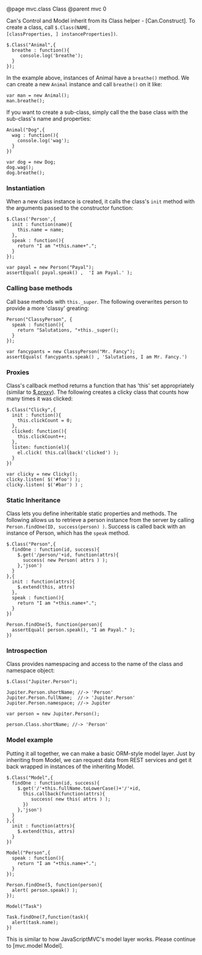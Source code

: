 @page mvc.class Class
@parent mvc 0

Can's Control and Model inherit from its Class helper - [Can.Construct]. To create a class, call <code>$.Class(NAME, [classProperties, ] instanceProperties])</code>. 

    $.Class("Animal",{
      breathe : function(){
         console.log('breathe'); 
      }
    });

In the example above, instances of Animal have a <code>breathe()</code> method. We can create a new <code>Animal</code> instance and call <code>breathe()</code> on it like:

    var man = new Animal();
    man.breathe();

If you want to create a sub-class, simply call the the base class with the sub-class's name and properties:

    Animal("Dog",{
      wag : function(){
        console.log('wag');
      }
    })

    var dog = new Dog;
    dog.wag();
    dog.breathe();

### Instantiation

When a new class instance is created, it calls the class's <code>init</code> method with the arguments passed to the constructor function:

    $.Class('Person',{
      init : function(name){
        this.name = name;
      },
      speak : function(){
        return "I am "+this.name+".";
      }
    });
    
    var payal = new Person("Payal");
    assertEqual( payal.speak() ,  'I am Payal.' );

### Calling base methods

Call base methods with <code>this._super</code>.  The following overwrites person
to provide a more 'classy' greating:

    Person("ClassyPerson", {
      speak : function(){
        return "Salutations, "+this._super();
      }
    });
    
    var fancypants = new ClassyPerson("Mr. Fancy");
    assertEquals( fancypants.speak() , 'Salutations, I am Mr. Fancy.')

### Proxies

Class's callback method returns a function that has 'this' set appropriately (similar to [$.proxy](http://api.jquery.com/jQuery.proxy/)).  The following creates a clicky class that counts how many times it was clicked:

    $.Class("Clicky",{
      init : function(){
        this.clickCount = 0;
      },
      clicked: function(){
        this.clickCount++;
      },
      listen: function(el){
        el.click( this.callback('clicked') );
      }
    })
    
    var clicky = new Clicky();
    clicky.listen( $('#foo') );
    clicky.listen( $('#bar') ) ;

### Static Inheritance 

Class lets you define inheritable static properties and methods.  The following allows us to retrieve a person instance from the server by calling <code>Person.findOne(ID, success(person) )</code>.  Success is called back with an instance of Person, which has the <code>speak</code> method.

    $.Class("Person",{
      findOne : function(id, success){
        $.get('/person/'+id, function(attrs){
          success( new Person( attrs ) );
        },'json')
      }
    },{
      init : function(attrs){
        $.extend(this, attrs)
      },
      speak : function(){
        return "I am "+this.name+".";
      }
    })

    Person.findOne(5, function(person){
      assertEqual( person.speak(), "I am Payal." );
    })

### Introspection

Class provides namespacing and access to the name of the class and namespace object:

    $.Class("Jupiter.Person");

    Jupiter.Person.shortName; //-> 'Person'
    Jupiter.Person.fullName;  //-> 'Jupiter.Person'
    Jupiter.Person.namespace; //-> Jupiter
    
    var person = new Jupiter.Person();
    
    person.Class.shortName; //-> 'Person'

### Model example

Putting it all together, we can make a basic ORM-style model layer.  Just by inheriting from Model, we can request data from REST services and get it back wrapped in instances of the inheriting Model.

    $.Class("Model",{
      findOne : function(id, success){
        $.get('/'+this.fullName.toLowerCase()+'/'+id, 
          this.callback(function(attrs){
             success( new this( attrs ) );
          })
        },'json')
      }
    },{
      init : function(attrs){
        $.extend(this, attrs)
      }
    })

    Model("Person",{
      speak : function(){
        return "I am "+this.name+".";
      }
    });

    Person.findOne(5, function(person){
      alert( person.speak() );
    });

    Model("Task")

    Task.findOne(7,function(task){
      alert(task.name);
    })
    

This is similar to how JavaScriptMVC's model layer works. Please continue to [mvc.model Model].